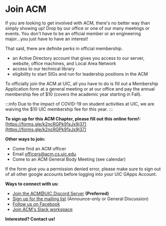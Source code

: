 # Join ACM

If you are looking to get involved with ACM, there's no better way than simply showing up! Drop by our office or one of our many meetings or events. You don't have to be an official member or an engineering major...you just have to have an interest!

That said, there are definite perks in official membership.

- an Active Directory account that gives you access to our server, website, office machines, and Local Area Network
- access to our technical library
- eligibility to start SIGs and run for leadership positions in the ACM

To officially join the ACM at UIC, all you have to do is fill out a Membership Application form at a general meeting or at our office and pay the annual membership fee of $10 (covers the academic year starting in Fall).

:::info
Due to the impact of COVID-19 on student activities at UIC, we are waiving the $10 UIC membership fee for this year.
:::

**To sign up for this ACM Chapter, please fill out this online form!:** [https://forms.gle/k2ncRGPk91xJx9j37](https://forms.gle/k2ncRGPk91xJx9j37)

**Other ways to join:**

- Come find an ACM officer
- Email officers@acm.cs.uic.edu
- Come to an ACM General Body Meeting (see calendar)

If the form give you a permission denied error, please make sure to sign out of all other google accounts before logging into your UIC GApps Account.

**Ways to connect with us:**

- [Join the ACM@UIC Discord Server](https://discord.gg/Afy6gf4) **(Preferred)**
- [Sign up for the mailing list](https://acm.cs.uic.edu/mailsignup) (Announce-only or General Discussion)
- [Follow us on Facebook](http://www.facebook.com/pages/UIC-ACM/78488002212)
- [Join ACM's Slack workspace](https://uicacm.slack.com/signup)

**Interested? Contact us!**
